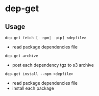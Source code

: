 # dep-get

## Usage

`dep-get fetch [--npm|--pip] <depfile>`

* read package dependencies file

`dep-get archive`

* post each dependency tgz to s3 archive

`dep-get install --npm <depfile>`

* read package dependencies file
* install each package
